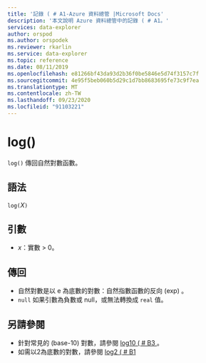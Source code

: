 ```yaml
---
title: '記錄 ( # A1-Azure 資料總管 |Microsoft Docs'
description: '本文說明 Azure 資料總管中的記錄 ( # A1。'
services: data-explorer
author: orspod
ms.author: orspodek
ms.reviewer: rkarlin
ms.service: data-explorer
ms.topic: reference
ms.date: 08/11/2019
ms.openlocfilehash: e81266bf43da93d2b36f0be5846e5d74f3157c7f
ms.sourcegitcommit: 4e95f5beb060b5d29c1d7bb8683695fe73c9f7ea
ms.translationtype: MT
ms.contentlocale: zh-TW
ms.lasthandoff: 09/23/2020
ms.locfileid: "91103221"
---
```

# <a name="log"></a>log()

`log()` 傳回自然對數函數。  

## <a name="syntax"></a>語法

`log(`*X*`)`

## <a name="arguments"></a>引數

* *x*：實數 > 0。

## <a name="returns"></a>傳回

* 自然對數是以 e 為底數的對數：自然指數函數的反向 (exp) 。
* `null` 如果引數為負數或 null，或無法轉換成 `real` 值。 

## <a name="see-also"></a>另請參閱

* 針對常見的 (base-10) 對數，請參閱 [log10 ( # B3 ](log10-function.md)。
* 如需以2為底數的對數，請參閱 [log2 ( # B1 ](log2-function.md)